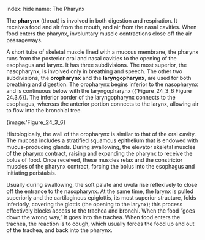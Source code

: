 index: hide
name: The Pharynx

The  **pharynx** (throat) is involved in both digestion and respiration. It receives food and air from the mouth, and air from the nasal cavities. When food enters the pharynx, involuntary muscle contractions close off the air passageways.

A short tube of skeletal muscle lined with a mucous membrane, the pharynx runs from the posterior oral and nasal cavities to the opening of the esophagus and larynx. It has three subdivisions. The most superior, the nasopharynx, is involved only in breathing and speech. The other two subdivisions, the  **oropharynx** and the  **laryngopharynx**, are used for both breathing and digestion. The oropharynx begins inferior to the nasopharynx and is continuous below with the laryngopharynx ({'Figure_24_3_6 Figure 24.3.6}). The inferior border of the laryngopharynx connects to the esophagus, whereas the anterior portion connects to the larynx, allowing air to flow into the bronchial tree.


{image:'Figure_24_3_6}
        

Histologically, the wall of the oropharynx is similar to that of the oral cavity. The mucosa includes a stratified squamous epithelium that is endowed with mucus-producing glands. During swallowing, the elevator skeletal muscles of the pharynx contract, raising and expanding the pharynx to receive the bolus of food. Once received, these muscles relax and the constrictor muscles of the pharynx contract, forcing the bolus into the esophagus and initiating peristalsis.

Usually during swallowing, the soft palate and uvula rise reflexively to close off the entrance to the nasopharynx. At the same time, the larynx is pulled superiorly and the cartilaginous epiglottis, its most superior structure, folds inferiorly, covering the glottis (the opening to the larynx); this process effectively blocks access to the trachea and bronchi. When the food “goes down the wrong way,” it goes into the trachea. When food enters the trachea, the reaction is to cough, which usually forces the food up and out of the trachea, and back into the pharynx.
